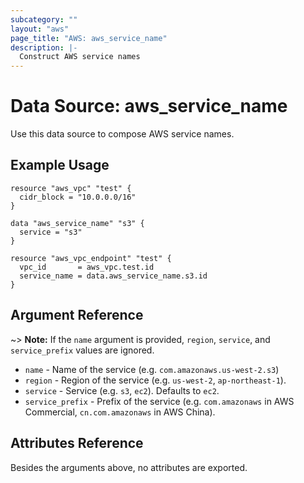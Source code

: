 ```yaml
---
subcategory: ""
layout: "aws"
page_title: "AWS: aws_service_name"
description: |-
  Construct AWS service names
---
```


# Data Source: aws_service_name

Use this data source to compose AWS service names.

## Example Usage

```hcl
resource "aws_vpc" "test" {
  cidr_block = "10.0.0.0/16"
}

data "aws_service_name" "s3" {
  service = "s3"
}

resource "aws_vpc_endpoint" "test" {
  vpc_id       = aws_vpc.test.id
  service_name = data.aws_service_name.s3.id
}
```

## Argument Reference

~> **Note:** If the `name` argument is provided, `region`, `service`, and `service_prefix` values are ignored.

* `name` - Name of the service (e.g. `com.amazonaws.us-west-2.s3`)
* `region` - Region of the service (e.g. `us-west-2`, `ap-northeast-1`).
* `service` - Service (e.g. `s3`, `ec2`). Defaults to `ec2`.
* `service_prefix` - Prefix of the service (e.g. `com.amazonaws` in AWS Commercial, `cn.com.amazonaws` in AWS China).

## Attributes Reference

Besides the arguments above, no attributes are exported.
